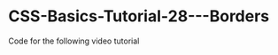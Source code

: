 CSS-Basics-Tutorial-28---Borders
================================

Code for the following video tutorial 

